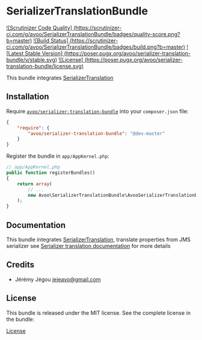 SerializerTranslationBundle
===========================

[![Scrutinizer Code Quality]
(https://scrutinizer-ci.com/g/avoo/SerializerTranslationBundle/badges/quality-score.png?b=master)](https://scrutinizer-ci.com/g/avoo/SerializerTranslationBundle/?branch=master)
[![Build Status]
(https://scrutinizer-ci.com/g/avoo/SerializerTranslationBundle/badges/build.png?b=master)](https://scrutinizer-ci.com/g/avoo/SerializerTranslationBundle/build-status/master)
[![Latest Stable Version]
(https://poser.pugx.org/avoo/serializer-translation-bundle/v/stable.svg)](https://packagist.org/packages/avoo/serializer-translation-bundle)
[![License]
(https://poser.pugx.org/avoo/serializer-translation-bundle/license.svg)](https://packagist.org/packages/avoo/serializer-translation-bundle)

This bundle integrates [SerializerTranslation](http://github.com/avoo/SerializerTranslation)

Installation
------------

Require [`avoo/serializer-translation-bundle`](https://packagist.org/packages/avoo/serializer-translation-bundle)
into your `composer.json` file:


``` json
{
    "require": {
        "avoo/serializer-translation-bundle": "@dev-master"
    }
}
```

Register the bundle in `app/AppKernel.php`:

``` php
// app/AppKernel.php
public function registerBundles()
{
    return array(
        // ...
        new Avoo\SerializerTranslationBundle\AvooSerializerTranslationBundle(),
    );
}
```


Documentation
-------------

This bundle integrates [SerializerTranslation](https://github.com/avoo/SerializerTranslation), translate properties from JMS serializer
see [Serializer translation documentation](https://github.com/avoo/SerializerTranslation/blob/master/README.md) for more details


Credits
-------

* Jérémy Jégou <jejeavo@gmail.com>


License
-------

This bundle is released under the MIT license. See the complete license in the bundle:

[License](https://github.com/avoo/SerializerTranslationBundle/blob/master/LICENSE)
